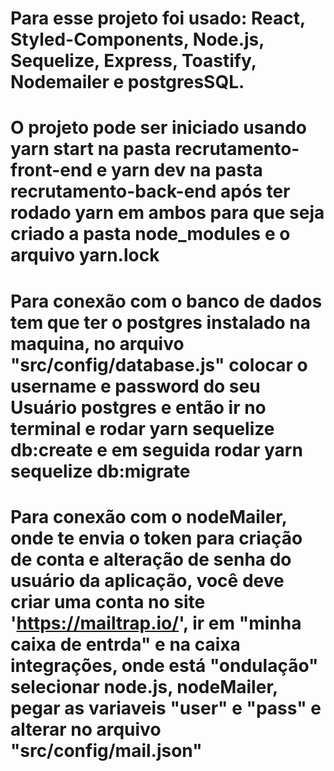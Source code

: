 # Para esse projeto foi usado: React, Styled-Components, Node.js, Sequelize, Express, Toastify, Nodemailer e postgresSQL.

# O projeto pode ser iniciado usando yarn start na pasta recrutamento-front-end e yarn dev na pasta recrutamento-back-end após ter rodado yarn em ambos para que seja criado a pasta node_modules e o arquivo yarn.lock

# Para conexão com o banco de dados tem que ter o postgres instalado na maquina, no arquivo "src/config/database.js" colocar o username e password do seu Usuário postgres e então ir no terminal e rodar yarn sequelize db:create e em seguida rodar yarn sequelize db:migrate

# Para conexão com o nodeMailer, onde te envia o token para criação de conta e alteração de senha do usuário da aplicação, você deve criar uma conta no site 'https://mailtrap.io/', ir em "minha caixa de entrda" e na caixa integrações, onde está "ondulação" selecionar node.js, nodeMailer, pegar as variaveis "user" e "pass" e alterar no arquivo "src/config/mail.json"
